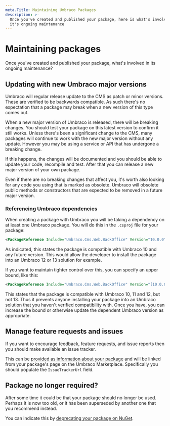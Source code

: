 ```yaml
---
meta.Title: Maintaining Umbraco Packages
description: >-
  Once you've created and published your package, here is what's involved in
  it's ongoing maintenance
---
```


# Maintaining packages

Once you've created and published your package, what's involved in its ongoing maintenance?

## Updating with new Umbraco major versions

Umbraco will regular release update to the CMS as patch or minor versions. These are verified to be backwards compatible. As such there's no expectation that a package may break when a new version of this type comes out.

When a new major version of Umbraco is released, there will be breaking changes. You should test your package on this latest version to confirm it still works. Unless there's been a significant change to the CMS, many packages will continue to work with the new major version without any update. However you may be using a service or API that has undergone a breaking change.

If this happens, the changes will be documented and you should be able to update your code, recompile and test. After that you can release a new major version of your own package.

Even if there are no breaking changes that affect you, it's worth also looking for any code you using that is marked as obsolete. Umbraco will obsolete public methods or constructors that are expected to be removed in a future major version.

### Referencing Umbraco dependencies

When creating a package with Umbraco you will be taking a dependency on at least one Umbraco package. You will do this in the `.csproj` file for your package:

```xml
<PackageReference Include="Umbraco.Cms.Web.BackOffice" Version="10.0.0" />
```

As indicated, this states the package is compatible with Umbraco 10 and any future version. This would allow the developer to install the package into an Umbraco 12 or 13 solution for example.

If you want to maintain tighter control over this, you can specify an upper bound, like this:

```xml
<PackageReference Include="Umbraco.Cms.Web.BackOffice" Version="[10.0.0, 13)" />
```

This states that the package is compatible with Umbraco 10, 11 and 12, but not 13. Thus it prevents anyone installing your package into an Umbraco solution that you haven't verified compatibility with.  Once you have, you can increase the bound or otherwise update the dependent Umbraco version as appropriate.

## Manage feature requests and issues

If you want to encourage feedback, feature requests, and issue reports then you should make available an issue tracker.

This can be [provided as information about your package](https://docs.umbraco.com/umbraco-dxp/marketplace/listing-your-package) and will be linked from your package's page on the Umbraco Marketplace. Specifically you should populate the `IssueTrackerUrl` field.

## Package no longer required?

After some time it could be that your package should no longer be used. Perhaps it is now too old, or it has been superseded by another one that you recommend instead.

You can indicate this by [deprecating your package on NuGet](https://learn.microsoft.com/en-us/nuget/nuget-org/deprecate-packages).
